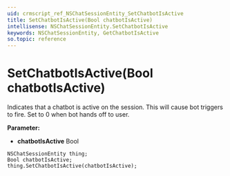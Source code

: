```yaml
---
uid: crmscript_ref_NSChatSessionEntity_SetChatbotIsActive
title: SetChatbotIsActive(Bool chatbotIsActive)
intellisense: NSChatSessionEntity.SetChatbotIsActive
keywords: NSChatSessionEntity, GetChatbotIsActive
so.topic: reference
---
```


# SetChatbotIsActive(Bool chatbotIsActive)

Indicates that a chatbot is active on the session. This will cause bot triggers to fire. Set to 0 when bot hands off to user.

**Parameter:** 
 - **chatbotIsActive** Bool

```crmscript
NSChatSessionEntity thing;
Bool chatbotIsActive;
thing.SetChatbotIsActive(chatbotIsActive);
```

